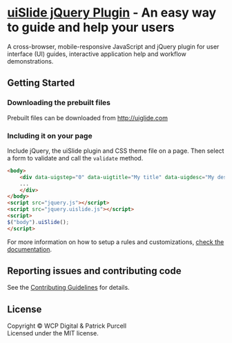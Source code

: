 [uiSlide jQuery Plugin](http://uislide.com/) - An easy way to guide and help your users
================================

A cross-browser, mobile-responsive JavaScript and jQuery plugin for user interface (UI) guides, interactive application help and workflow demonstrations.

## Getting Started

### Downloading the prebuilt files

Prebuilt files can be downloaded from http://uiglide.com

### Including it on your page

Include jQuery, the uiSlide plugin and CSS theme file on a page. Then select a form to validate and call the `validate` method.

```html
<body>
	<div data-uigstep="0" data-uigtitle="My title" data-uigdesc="My description" data-uightml="<p>Custom inner HTML content</p>">
	...
	</div>
</body>
<script src="jquery.js"></script>
<script src="jquery.uislide.js"></script>
<script>
$("body").uiSlide();
</script>
```

For more information on how to setup a rules and customizations, [check the documentation](http://uiglide.com/documentation/).

## Reporting issues and contributing code

See the [Contributing Guidelines](CONTRIBUTING.md) for details.

## License
Copyright &copy; WCP Digital &amp; Patrick Purcell<br>
Licensed under the MIT license.
